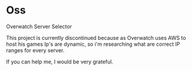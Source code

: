 # Oss
Overwatch Server Selector

This project is currently discontinued because as Overwatch uses AWS to host his games Ip's are dynamic, so i'm researching what are correct IP ranges for every server.

If you can help me, I would be very grateful.
